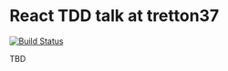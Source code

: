 # React TDD talk at tretton37

[![Build Status](https://travis-ci.org/cskeppstedt/tdd-react-talk-tretton37.svg?branch=master)](https://travis-ci.org/cskeppstedt/tdd-react-talk-tretton37)

TBD

